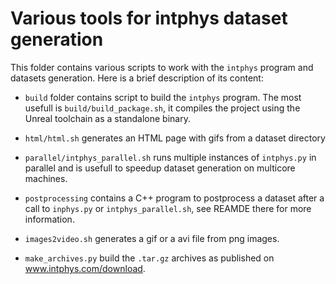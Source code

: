 # Various tools for intphys dataset generation

This folder contains various scripts to work with the `intphys` program and
datasets generation. Here is a brief description of its content:

* `build` folder contains script to build the `intphys` program. The most
  usefull is `build/build_package.sh`, it compiles the project using the Unreal
  toolchain as a standalone binary.

* `html/html.sh` generates an HTML page with gifs from a dataset directory

* `parallel/intphys_parallel.sh` runs multiple instances of `intphys.py` in
  parallel and is usefull to speedup dataset generation on multicore machines.

* `postprocessing` contains a C++ program to postprocess a dataset after a call
  to `inphys.py` or `intphys_parallel.sh`, see REAMDE there for more
  information.

* `images2video.sh` generates a gif or a avi file from png images.

* `make_archives.py` build the `.tar.gz` archives as published on
  www.intphys.com/download.
